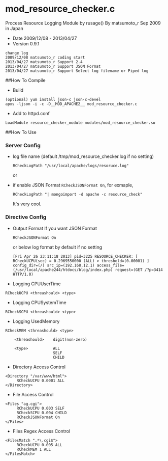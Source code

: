 # mod_resource_checker.c
Process Resource Logging Module by rusage() By matsumoto_r Sep 2009 in Japan

- Date     2009/12/08 - 2013/04/27
- Version  0.9.1

```
change log
2009/12/08 matsumoto_r coding start
2013/04/27 matsumoto_r Support 2.4
2013/04/27 matsumoto_r Support JSON Format
2013/04/27 matsumoto_r Support Select log filename or Piped log
```

##How To Compile
- Build
```
(optional) yum install json-c json-c-devel
apxs -ljson -i -c -D__MOD_APACHE2__ mod_resource_checker.c
```

- Add to  httpd.conf
```
LoadModule resource_checker_module modules/mod_resource_checker.so
```


##How To Use
### Server Config
- log file name (default /tmp/mod_resource_checker.log if no setting)

    ```
    RCheckLogPath "/usr/local/apache/logs/resoruce.log"
    ```
      
    or

- if enable JSON Format `RCheckJSONFormat On`, for exmaple, 

    ```
    RCheckLogPath "| mongoimport -d apache -c resource_check"
    ```

    It's very cool.


### Directive Config
- Output Format
    If you want JSON Format

    ```
    RCheckJSONFormat On
    ```

    or below log format by default if no setting

    ```
    [Fri Apr 26 23:11:18 2013] pid=3225 RESOURCE_CHECKER: [ RCheckUCPU(sec) = 0.2969550000 (ALL) > threshold=(0.00001) ] config_dir=(/) src_ip=(192.168.12.1) access_file=(/usr/local/apache244/htdocs/blog/index.php) request=(GET /?p=3414 HTTP/1.0)
    ```

- Logging CPUUserTime
```
RCheckUCPU <threashould> <type>
```

- Logging CPUSystemTime
```
RCheckSCPU <threashould> <type>
```

- Logging UsedMemory
```
RCheckMEM <threashould> <type>

    <threashould>    digit(non-zero)

    <type>           ALL
                     SELF
                     CHILD
```

- Directory Access Control
```
<Directory "/var/www/html">
     RCheckUCPU 0.0001 ALL
</Directory>
```

- File Access Control
```
<Files "ag.cgi">
     RCheckUCPU 0.003 SELF
     RCheckSCPU 0.004 CHILD
     RCheckJSONFormat On
</Files>
```

- Files Regex Access Control
```
<FilesMatch ".*\.cgi$">
     RCheckUCPU 0.005 ALL
     RCheckMEM 1 ALL
</FilesMatch>
```

